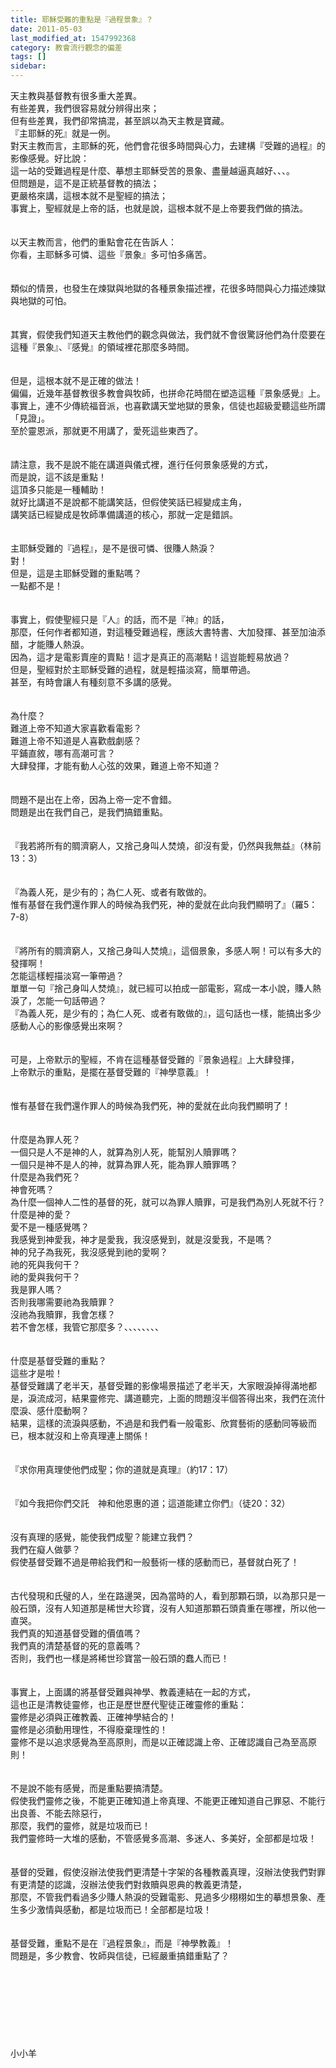 ```yaml
---
title: 耶穌受難的重點是『過程景象』？
date: 2011-05-03
last_modified_at: 1547992368
category: 教會流行觀念的偏差
tags: []
sidebar: 
---
```


<p>天主教與基督教有很多重大差異。<br/>有些差異，我們很容易就分辨得出來；<br/>但有些差異，我們卻常搞混，甚至誤以為天主教是寶藏。<br/>『主耶穌的死』就是一例。<br/><!--more-->對天主教而言，主耶穌的死，他們會花很多時間與心力，去建構『受難的過程』的影像感覺。好比說：<br/>這一站的受難過程是什麼、摹想主耶穌受苦的景象、盡量越逼真越好、、、。<br/>但問題是，這不是正統基督教的搞法；<br/>更嚴格來講，這根本就不是聖經的搞法；<br/>事實上，聖經就是上帝的話，也就是說，這根本就不是上帝要我們做的搞法。<br/><br/><br/>以天主教而言，他們的重點會花在告訴人：<br/>你看，主耶穌多可憐、這些『景象』多可怕多痛苦。<br/><br/><br/>類似的情景，也發生在煉獄與地獄的各種景象描述裡，花很多時間與心力描述煉獄與地獄的可怕。<br/><br/><br/>其實，假使我們知道天主教他們的觀念與做法，我們就不會很驚訝他們為什麼要在這種『景象』、『感覺』的領域裡花那麼多時間。<br/><br/><br/>但是，這根本就不是正確的做法！<br/>偏偏，近幾年基督教很多教會與牧師，也拼命花時間在塑造這種『景象感覺』上。<br/>事實上，連不少傳統福音派，也喜歡講天堂地獄的景象，信徒也超級愛聽這些所謂「見證」。<br/>至於靈恩派，那就更不用講了，愛死這些東西了。<br/><br/><br/>請注意，我不是說不能在講道與儀式裡，進行任何景象感覺的方式，<br/>而是說，這不該是重點！<br/>這頂多只能是一種輔助！<br/>就好比講道不是說都不能講笑話，但假使笑話已經變成主角，<br/>講笑話已經變成是牧師準備講道的核心，那就一定是錯誤。<br/><br/><br/>主耶穌受難的『過程』，是不是很可憐、很賺人熱淚？<br/>對！<br/>但是，這是主耶穌受難的重點嗎？<br/>一點都不是！<br/><br/><br/>事實上，假使聖經只是『人』的話，而不是『神』的話，<br/>那麼，任何作者都知道，對這種受難過程，應該大書特書、大加發揮、甚至加油添醋，才能賺人熱淚。<br/>因為，這才是電影賣座的賣點！這才是真正的高潮點！這豈能輕易放過？<br/>但是，聖經對於主耶穌受難的過程，就是輕描淡寫，簡單帶過。<br/>甚至，有時會讓人有種刻意不多講的感覺。<br/><br/><br/>為什麼？<br/>難道上帝不知道大家喜歡看電影？<br/>難道上帝不知道是人喜歡戲劇感？<br/>平鋪直敘，哪有高潮可言？<br/>大肆發揮，才能有動人心弦的效果，難道上帝不知道？<br/><br/><br/>問題不是出在上帝，因為上帝一定不會錯。<br/>問題是出在我們自己，是我們搞錯重點。<br/><br/><br/>『我若將所有的賙濟窮人，又捨己身叫人焚燒，卻沒有愛，仍然與我無益』（林前13：3）<br/><br/><br/>『為義人死，是少有的；為仁人死、或者有敢做的。<br/>惟有基督在我們還作罪人的時候為我們死，神的愛就在此向我們顯明了』（羅5：7-8）<br/><br/><br/>『將所有的賙濟窮人，又捨己身叫人焚燒』，這個景象，多感人啊！可以有多大的發揮啊！<br/>怎能這樣輕描淡寫一筆帶過？<br/>單單一句『捨己身叫人焚燒』，就已經可以拍成一部電影，寫成一本小說，賺人熱淚了，怎能一句話帶過？<br/>『為義人死，是少有的；為仁人死、或者有敢做的』，這句話也一樣，能搞出多少感動人心的影像感覺出來啊？<br/><br/><br/>可是，上帝默示的聖經，不肯在這種基督受難的『景象過程』上大肆發揮，<br/>上帝默示的重點，是擺在基督受難的『神學意義』！<br/><br/><br/>惟有基督在我們還作罪人的時候為我們死，神的愛就在此向我們顯明了！<br/><br/><br/>什麼是為罪人死？<br/>一個只是人不是神的人，就算為別人死，能幫別人贖罪嗎？<br/>一個只是神不是人的神，就算為罪人死，能為罪人贖罪嗎？<br/>什麼是為我們死？<br/>神會死嗎？<br/>為什麼一個神人二性的基督的死，就可以為罪人贖罪，可是我們為別人死就不行？<br/>什麼是神的愛？<br/>愛不是一種感覺嗎？<br/>我感覺到神愛我，神才是愛我，我沒感覺到，就是沒愛我，不是嗎？<br/>神的兒子為我死，我沒感覺到祂的愛啊？<br/>祂的死與我何干？<br/>祂的愛與我何干？<br/>我是罪人嗎？<br/>否則我哪需要祂為我贖罪？<br/>沒祂為我贖罪，我會怎樣？<br/>若不會怎樣，我管它那麼多？、、、、、、、、<br/><br/><br/>什麼是基督受難的重點？<br/>這些才是啦！<br/>基督受難講了老半天，基督受難的影像場景描述了老半天，大家眼淚掉得滿地都是，淚流成河，結果靈修完、講道聽完，上面的問題沒半個答得出來，我們在流什麼淚、感什麼動啊？<br/>結果，這樣的流淚與感動，不過是和我們看一般電影、欣賞藝術的感動同等級而已，根本就沒和上帝真理連上關係！<br/><br/><br/>『求你用真理使他們成聖；你的道就是真理』（約17：17）<br/><br/><br/>『如今我把你們交託　神和他恩惠的道；這道能建立你們』（徒20：32）<br/><br/><br/>沒有真理的感覺，能使我們成聖？能建立我們？<br/>我們在癡人做夢？<br/>假使基督受難不過是帶給我們和一般藝術一樣的感動而已，基督就白死了！<br/><br/><br/>古代發現和氏璧的人，坐在路邊哭，因為當時的人，看到那顆石頭，以為那只是一般石頭，沒有人知道那是稀世大珍寶，沒有人知道那顆石頭貴重在哪裡，所以他一直哭。<br/>我們真的知道基督受難的價值嗎？<br/>我們真的清楚基督的死的意義嗎？<br/>否則，我們也一樣是將稀世珍寶當一般石頭的蠢人而已！<br/><br/><br/>事實上，上面講的將基督受難與神學、教義連結在一起的方式，<br/>這也正是清教徒靈修，也正是歷世歷代聖徒正確靈修的重點：<br/>靈修是必須與正確教義、正確神學結合的！<br/>靈修是必須動用理性，不得廢棄理性的！<br/>靈修不是以追求感覺為至高原則，而是以正確認識上帝、正確認識自己為至高原則！<br/><br/><br/>不是說不能有感覺，而是重點要搞清楚。<br/>假使我們靈修之後，不能更正確知道上帝真理、不能更正確知道自己罪惡、不能行出良善、不能去除惡行，<br/>那麼，我們的靈修，就是垃圾而已！<br/>我們靈修時一大堆的感動，不管感覺多高潮、多迷人、多美好，全部都是垃圾！<br/><br/><br/>基督的受難，假使沒辦法使我們更清楚十字架的各種教義真理，沒辦法使我們對罪有更清楚的認識，沒辦法使我們對救贖與恩典的教義更清楚，<br/>那麼，不管我們看過多少賺人熱淚的受難電影、見過多少栩栩如生的摹想景象、產生多少激情與感動，都是垃圾而已！全部都是垃圾！<br/><br/><br/>基督受難，重點不是在『過程景象』，而是『神學教義』！<br/>問題是，多少教會、牧師與信徒，已經嚴重搞錯重點了？<br/><br/><br/><br/><br/><br/><br/><br/><br/>小小羊<br/></p>